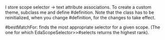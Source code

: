 I store scope selector -> text attribute associations. To create a custom theme, subclass me and define #definition. Note that the class has to be reinitialized, when you change #definition, for the changes to take effect.

#bestMatchFor: finds the most appropriate selector for a given scope. (The one for which EdaScopeSelector>>#selects returns the highest rank).